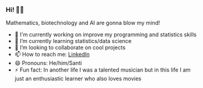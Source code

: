 ### Hi! 👋😊

Mathematics, biotechnology and AI are gonna blow my mind!

- 🔭 I'm currently working on improve my programming and statistics skills
- 🌱 I’m currently learning statistics/data science
- 👯 I’m looking to collaborate on cool projects <!-- - 🤔 I’m looking for help with -->
- 📫 How to reach me: [LinkedIn](https://www.linkedin.com/in/david-santiago-garz%C3%B3n-monje-809a96232/)
- 😄 Pronouns: He/him/Santi
- ⚡ Fun fact: In another life I was a talented musician but in this life I am just an enthusiastic learner who also loves movies
